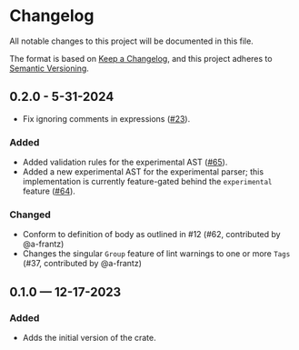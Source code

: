 # Changelog

All notable changes to this project will be documented in this file.

The format is based on [Keep a Changelog](https://keepachangelog.com/en/1.1.0/),
and this project adheres to [Semantic Versioning](https://semver.org/spec/v2.0.0.html).

## 0.2.0 - 5-31-2024

* Fix ignoring comments in expressions ([#23](https://github.com/stjude-rust-labs/wdl/pull/23)).

### Added

* Added validation rules for the experimental AST ([#65](https://github.com/stjude-rust-labs/wdl/pull/65)).
* Added a new experimental AST for the experimental parser; this implementation
  is currently feature-gated behind the `experimental` feature ([#64](https://github.com/stjude-rust-labs/wdl/pull/64)).

### Changed

* Conform to definition of body as outlined in #12 (#62, contributed by @a-frantz)
* Changes the singular `Group` feature of lint warnings to one or more `Tags` (#37, contributed by @a-frantz)

## 0.1.0 — 12-17-2023

### Added

* Adds the initial version of the crate.
